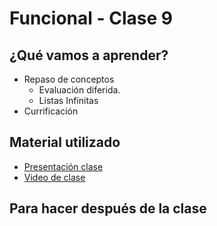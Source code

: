# Funcional - Clase 9

## ¿Qué vamos a aprender?

* Repaso de conceptos
  * Evaluación diferida.
  * Listas Infinitas
* Currificación

## Material utilizado

* [Presentación clase](https://docs.google.com/presentation/d/1EQD3QG6Fqxjgg_sOdqcOiEPnSVLhNq4y9vd4PUts4z4/edit#slide=id.gdfa38e4ad6_0_28)
* [Video de clase](https://www.youtube.com/playlist?list=PLtMHMXFOjfDAp5WPRCsX36g8kwqKr1IOa)

## Para hacer después de la clase
